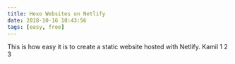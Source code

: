 ```yaml
---
title: Hexo Websites on Netlify
date: 2018-10-16 10:43:56
tags: [easy, free]
---
```


This is how easy it is to create a static website hosted with Netlify. 
Kamil 1 2 3 
